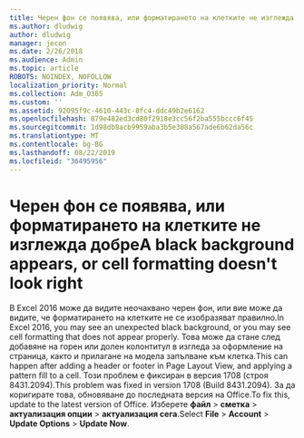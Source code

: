 ```yaml
---
title: Черен фон се появява, или форматирането на клетките не изглежда добре
ms.author: dludwig
author: dludwig
manager: jecon
ms.date: 2/26/2018
ms.audience: Admin
ms.topic: article
ROBOTS: NOINDEX, NOFOLLOW
localization_priority: Normal
ms.collection: Adm_O365
ms.custom: ''
ms.assetid: 92095f9c-4610-443c-8fc4-ddc49b2e6162
ms.openlocfilehash: 879e482ed3cd80f2918e3cc56f2ba555bccc6f45
ms.sourcegitcommit: 1d98db8acb9959aba3b5e308a567ade6b62da56c
ms.translationtype: MT
ms.contentlocale: bg-BG
ms.lasthandoff: 08/22/2019
ms.locfileid: "36495956"
---
```

# <a name="a-black-background-appears-or-cell-formatting-doesnt-look-right"></a><span data-ttu-id="d2577-102">Черен фон се появява, или форматирането на клетките не изглежда добре</span><span class="sxs-lookup"><span data-stu-id="d2577-102">A black background appears, or cell formatting doesn't look right</span></span>

<span data-ttu-id="d2577-103">В Excel 2016 може да видите неочаквано черен фон, или вие може да видите, че форматирането на клетките не се изобразяват правилно.</span><span class="sxs-lookup"><span data-stu-id="d2577-103">In Excel 2016, you may see an unexpected black background, or you may see cell formatting that does not appear properly.</span></span> <span data-ttu-id="d2577-104">Това може да стане след добавяне на горен или долен колонтитул в изгледа за оформление на страница, както и прилагане на модела запълване към клетка.</span><span class="sxs-lookup"><span data-stu-id="d2577-104">This can happen after adding a header or footer in Page Layout View, and applying a pattern fill to a cell.</span></span> <span data-ttu-id="d2577-105">Този проблем е фиксиран в версия 1708 (строя 8431.2094).</span><span class="sxs-lookup"><span data-stu-id="d2577-105">This problem was fixed in version 1708 (Build 8431.2094).</span></span> <span data-ttu-id="d2577-106">За да коригирате това, обновяване до последната версия на Office.</span><span class="sxs-lookup"><span data-stu-id="d2577-106">To fix this, update to the latest version of Office.</span></span> <span data-ttu-id="d2577-107">Изберете **файл** \> **сметка** \> **актуализация опции** \> **актуализация сега**.</span><span class="sxs-lookup"><span data-stu-id="d2577-107">Select **File** \> **Account** \> **Update Options** \> **Update Now**.</span></span>
  

